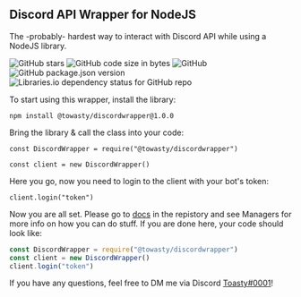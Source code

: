## Discord API Wrapper for NodeJS
The -probably- hardest way to interact with Discord API while using a NodeJS library.

![GitHub stars](https://img.shields.io/github/stars/towasty/discordwrapper)
![GitHub code size in bytes](https://img.shields.io/github/languages/code-size/towasty/discordwrapper)
![GitHub](https://img.shields.io/github/license/towasty/discordwrapper)
![GitHub package.json version](https://img.shields.io/github/package-json/v/towasty/discordwrapper)
![Libraries.io dependency status for GitHub repo](https://img.shields.io/librariesio/github/towasty/discordwrapper)

To start using this wrapper, install the library:

`npm install @towasty/discordwrapper@1.0.0`


Bring the library & call the class into your code:


`const DiscordWrapper = require("@towasty/discordwrapper")`

`const client = new DiscordWrapper()`

Here you go, now you need to login to the client with your bot's token:

`client.login("token")`

Now you are all set. Please go to [docs](https://github.com/towasty/discordwrapper/tree/master/docs/Managers) in the repistory and see Managers for more info on how you can do stuff. If you are done here, your code should look like:

```js
const DiscordWrapper = require("@towasty/discordwrapper")
const client = new DiscordWrapper()
client.login("token")
```

If you have any questions, feel free to DM me via Discord [Toasty#0001](https://discord.com/users/478307244509888532)!

